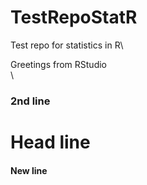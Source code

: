 # TestRepoStatR
Test repo for statistics in R\

Greetings from RStudio\
\
### 2nd line

# Head line

#### New line
